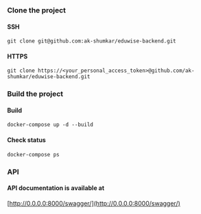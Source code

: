 ### Clone the project

#### SSH 
`git clone git@github.com:ak-shumkar/eduwise-backend.git`

#### HTTPS
`git clone https://<your_personal_access_token>@github.com/ak-shumkar/eduwise-backend.git`


### Build the project

#### Build
`docker-compose up -d --build`

#### Check status
`docker-compose ps`

### API

#### API documentation is available at

[http://0.0.0.0:8000/swagger/](http://0.0.0.0:8000/swagger/)